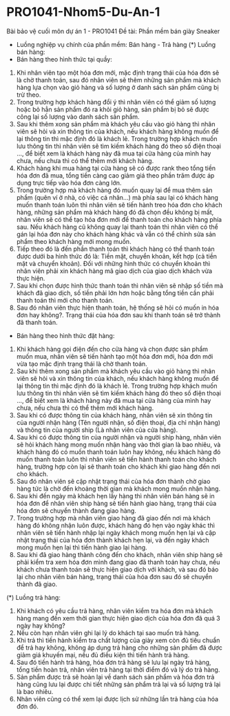 # PRO1041-Nhom5-Du-An-1
Bài bảo vệ cuối môn dự án 1 - PRO1041
Đề tài: Phần mềm bán giày Sneaker
- Luồng nghiệp vụ chính của phần mềm: Bán hàng - Trả hàng
(*) Luồng bán hàng:
- Bán hàng theo hình thức tại quầy:
1. Khi nhân viên tạo một hóa đơn mới, mặc định trạng thái của hóa đơn sẽ là chờ thanh toán, sau đó nhân viên sẽ thêm những sản phẩm mà khách hàng 
lựa chọn vào giỏ hàng và số lượng ở danh sách sản phẩm cũng bị trừ theo.
2. Trong trường hợp khách hàng đổi ý thì nhân viên có thể giảm số lượng hoặc bỏ hẳn sản phẩm đó ra khỏi giỏ hàng,
sản phẩm bị bỏ sẽ được công lại số lượng vào danh sách sản phẩm.
3. Sau khi thêm xong sản phẩm mà khách yêu cầu vào giỏ hàng thì nhân viên sẽ hỏi và xin thông tin của khách, 
nếu khách hàng không muốn để lại thông tin thì mặc định đó là khách lẻ. Trong trường hợp khách muốn lưu thông tin 
thì nhân viên sẽ tìm kiếm khách hàng đó theo số điện thoại …, để biết xem là khách hàng này đã mua tại 
cửa hàng của mình hay chưa, nếu chưa thì có thể thêm mới khách hàng.
4. Khách hàng khi mua hàng tại cửa hàng sẽ có được rank theo tổng tiền hóa đơn đã mua,
tổng tiền càng cao giảm giá theo phần trăm được áp dụng trực tiếp vào hóa đơn càng lớn.
5. Trong trường hợp mà khách hàng đó muốn quay lại để mua thêm sản phẩm (quên ví ở nhà, có việc cá nhân…) 
mà phía sau lại có khách hàng muốn thanh toán luôn thì nhân viên sẽ tiến hành treo hóa đơn cho khách hàng, 
những sản phẩm mà khách hàng đó đã chọn đều không bị mất, nhân viên sẽ có thể tạo hóa đơn mới để thanh toán
cho khách hàng phía sau. Nếu khách hàng cũ không quay lại thanh toán thì nhân viên có thể gán lại hóa đơn này 
cho khách hàng khác và vẫn có thể chỉnh sửa sản phẩm theo khách hàng mới mong muốn.
6. Tiếp theo đó là đến phần thanh toán thì khách hàng có thể thanh toán được dưới ba hình thức đó là: Tiền mặt, chuyển khoản, kết hợp (cả tiền mặt và chuyển khoản).
Đối với những hình thức có chuyển khoản thì nhân viên phải xin khách hàng mã giao dịch của giao dịch khách vừa thực hiện.
7. Sau khi chọn được hình thức thanh toán thì nhân viên sẽ nhập số tiền mà khách đã giao dịch, 
số tiền phải lớn hơn hoặc bằng tổng tiền cần phải thanh toán thì mới cho thanh toán.
8. Sau đó nhân viên thực hiện thanh toán, hệ thống sẽ hỏi có muốn in hóa đơn hay không?. 
Trạng thái của hóa đơn sau khi thanh toán sẽ trở thành đã thanh toán.

- Bán hàng theo hình thức đặt hàng:
1. Khi khách hàng gọi điện đến cho cửa hàng và chọn được sản phẩm muốn mua, nhân viên sẽ tiến hành tạo một hóa đơn mới, 
hóa đơn mới vừa tạo mặc định trạng thái là chờ thanh toán.
2. Sau khi thêm xong sản phẩm mà khách yêu cầu vào giỏ hàng thì nhân viên sẽ hỏi và xin thông tin của khách,
nếu khách hàng không muốn để lại thông tin thì mặc định đó là khách lẻ. 
Trong trường hợp khách muốn lưu thông tin thì nhân viên sẽ tìm kiếm khách hàng đó theo số điện thoại …, 
để biết xem là khách hàng này đã mua tại cửa hàng của mình hay chưa, nếu chưa thì có thể thêm mới khách hàng.
3. Sau khi có được thông tin của khách hàng, nhân viên sẽ xin thông tin của người nhận hàng
(Tên người nhận, số điện thoại, địa chỉ nhận hàng) và thông tin của người ship (Là nhân viên của cửa hàng).
4. Sau khi có được thông tin của người nhận và người ship hàng, nhân viên sẽ hỏi khách hàng mong muốn nhận hàng 
vào thời gian là bao nhiêu, và khách hàng đó có muốn thanh toán luôn hay không, nếu khách hàng đó muốn thanh toán
luôn thì nhân viên sẽ tiến hành thanh toán cho khách hàng, trường hợp còn lại sẽ thanh toán cho khách khi giao hàng đến nơi cho khách.
5. Sau đó nhân viên sẽ cập nhật trạng thái của hóa đơn thành chờ giao hàng tức là chờ đến khoảng thời gian mà khách mong muốn nhận hàng.
6. Sau khi đến ngày mà khách hẹn lấy hàng thì nhân viên bán hàng sẽ in hóa đơn để nhân viên ship hàng sẽ tiến hành giao hàng, 
trạng thái của hóa đơn sẽ chuyển thành đang giao hàng.
8. Trong trường hợp mà nhân viên giao hàng đã giao đến nơi mà khách hàng đó không nhận luôn được, 
khách hàng đó hẹn vào ngày khác thì nhân viên sẽ tiến hành nhập lại ngày khách mong muốn hẹn lại và 
cập nhật trạng thái của hóa đơn thành khách hẹn lại, và đến ngày khách mong muốn hẹn lại thì tiến hành giao lại hàng.
7. Sau khi đã giao hàng thành công đến cho khách, nhân viên ship hàng sẽ phải kiểm tra xem hóa đơn mình
đang giao đã thanh toán hay chưa, nếu khách chưa thanh toán sẽ thực hiện giao dịch với khách, và sau đó
báo lại cho nhân viên bán hàng, trạng thái của hóa đơn sau đó sẽ chuyển thành đã giao.

 (*) Luồng trả hàng:
1. Khi khách có yêu cầu trả hàng, nhân viên kiểm tra hóa đơn mà khách hàng mang đến xem thời gian thực hiện giao dịch của hóa đơn đã quá 3 ngày hay không?
2. Nếu còn hạn nhân viên ghi lại lý do khách tại sao muốn trả hàng.
3. Khi trả thì tiến hành kiểm tra chất lượng của giày xem còn đủ tiêu chuẩn để trả hay không, không áp dụng trả hàng
cho những sản phẩm đã được giảm giá khuyến mại, nếu đủ điều kiện thì tiến hành trả hàng.
4. Sau đó tiến hành trả hàng, hóa đơn trả hàng sẽ lưu lại ngày trả hàng, tổng tiền hoàn trả, nhân viên trả hàng tại thời điểm đó và lý do trả hàng.
5. Sản phẩm được trả sẽ hoàn lại về danh sách sản phẩm và hóa đơn trả hàng cũng lưu lại được chi tiết những sản phẩm trả lại và số lượng trả lại là bao nhiêu.
6. Nhân viên cũng có thể xem lại được lịch sử những lần trả hàng của hóa đơn đó.

